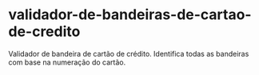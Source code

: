 # validador-de-bandeiras-de-cartao-de-credito
Validador de bandeira de cartão de crédito. Identifica todas as bandeiras com base na numeração do cartão.
